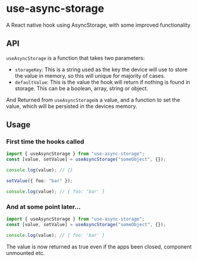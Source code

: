# use-async-storage

A React native hook using AsyncStorage, with some improved functionality

## API

`useAsyncStorage` is a function that takes two parameters:

- `storageKey`: This is a string used as the key the device will use to store the value in memory, so this will unique for majority of cases.
- `defaultValue`: This is the value the hook will return if nothing is found in storage. This can be a boolean, array, string or object.

And Returned from `useAsyncStorage`is a value, and a function to set the value, which will be persisted in the devices memory.

## Usage

### First time the hooks called

```typescript
import { useAsyncStorage } from "use-async-storage";
const [value, setValue] = useAsyncStorage("someObject", {});

console.log(value); // {}

setValue({ foo: "bar" });

console.log(value); // { foo: 'bar' }
```

### And at some point later...

```typescript
import { useAsyncStorage } from "use-async-storage";
const [value, setValue] = useAsyncStorage("someObject", {});

console.log(value); // { foo: 'bar' }
```

The value is now returned as true even if the apps been closed, component unmounted etc.
